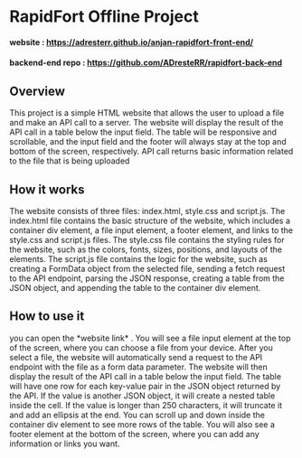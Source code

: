 <h1>RapidFort Offline Project</h1>

#### website : https://adresterr.github.io/anjan-rapidfort-front-end/
#### backend-end repo : https://github.com/ADresteRR/rapidfort-back-end

## Overview
This project is a simple HTML website that allows the user to upload a file and make an API call to a server. The website will display the result of the API call in a table below the input field. The table will be responsive and scrollable, and the input field and the footer will always stay at the top and bottom of the screen, respectively.
API call returns basic information related to the file that is being uploaded

<h2>How it works</h2>
The website consists of three files: index.html, style.css and script.js. The index.html file contains the basic structure of the website, which includes a container div element, a file input element, a footer element, and links to the style.css and script.js files. The style.css file contains the styling rules for the website, such as the colors, fonts, sizes, positions, and layouts of the elements. The script.js file contains the logic for the website, such as creating a FormData object from the selected file, sending a fetch request to the API endpoint, parsing the JSON response, creating a table from the JSON object, and appending the table to the container div element.

<h2>How to use it</h2>

<p> you can open the *website link* . You will see a file input element at the top of the screen, where you can choose a file from your device. After you select a file, the website will automatically send a request to the API endpoint with the file as a form data parameter. The website will then display the result of the API call in a table below the input field. The table will have one row for each key-value pair in the JSON object returned by the API. If the value is another JSON object, it will create a nested table inside the cell. If the value is longer than 250 characters, it will truncate it and add an ellipsis at the end. You can scroll up and down inside the container div element to see more rows of the table. You will also see a footer element at the bottom of the screen, where you can add any information or links you want.</p>

